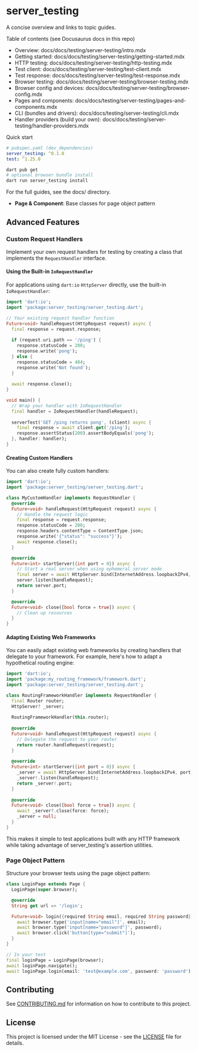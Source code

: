 # server_testing

A concise overview and links to topic guides.

Table of contents (see Docusaurus docs in this repo)

- Overview: docs/docs/testing/server-testing/intro.mdx
- Getting started: docs/docs/testing/server-testing/getting-started.mdx
- HTTP testing: docs/docs/testing/server-testing/http-testing.mdx
- Test client: docs/docs/testing/server-testing/test-client.mdx
- Test response: docs/docs/testing/server-testing/test-response.mdx
- Browser testing: docs/docs/testing/server-testing/browser-testing.mdx
- Browser config and devices: docs/docs/testing/server-testing/browser-config.mdx
- Pages and components: docs/docs/testing/server-testing/pages-and-components.mdx
- CLI (bundles and drivers): docs/docs/testing/server-testing/cli.mdx
- Handler providers (build your own): docs/docs/testing/server-testing/handler-providers.mdx

Quick start

```yaml
# pubspec.yaml (dev_dependencies)
server_testing: ^0.1.0
test: ^1.25.0
```

```bash
dart pub get
# optional browser bundle install
dart run server_testing install
```

For the full guides, see the docs/ directory.

- **Page & Component**: Base classes for page object pattern

## Advanced Features

### Custom Request Handlers

Implement your own request handlers for testing by creating a class that implements the `RequestHandler` interface.

#### Using the Built-in `IoRequestHandler`

For applications using `dart:io` `HttpServer` directly, use the built-in `IoRequestHandler`:

```dart
import 'dart:io';
import 'package:server_testing/server_testing.dart';

// Your existing request handler function
Future<void> handleRequest(HttpRequest request) async {
  final response = request.response;
  
  if (request.uri.path == '/ping') {
    response.statusCode = 200;
    response.write('pong');
  } else {
    response.statusCode = 404;
    response.write('Not found');
  }
  
  await response.close();
}

void main() {
  // Wrap your handler with IoRequestHandler
  final handler = IoRequestHandler(handleRequest);
  
  serverTest('GET /ping returns pong', (client) async {
    final response = await client.get('/ping');
    response.assertStatus(200).assertBodyEquals('pong');
  }, handler: handler);
}
```

#### Creating Custom Handlers

You can also create fully custom handlers:

```dart
import 'dart:io';
import 'package:server_testing/server_testing.dart';

class MyCustomHandler implements RequestHandler {
  @override
  Future<void> handleRequest(HttpRequest request) async {
    // Handle the request logic
    final response = request.response;
    response.statusCode = 200;
    response.headers.contentType = ContentType.json;
    response.write('{"status": "success"}');
    await response.close();
  }

  @override
  Future<int> startServer({int port = 0}) async {
    // Start a real server when using ephemeral server mode
    final server = await HttpServer.bind(InternetAddress.loopbackIPv4, port);
    server.listen(handleRequest);
    return server.port;
  }

  @override
  Future<void> close([bool force = true]) async {
    // Clean up resources
  }
}
```

#### Adapting Existing Web Frameworks

You can easily adapt existing web frameworks by creating handlers that delegate to your framework. For example, here's
how to adapt a hypothetical routing engine:

```dart
import 'dart:io';
import 'package:my_routing_framework/framework.dart';
import 'package:server_testing/server_testing.dart';

class RoutingFrameworkHandler implements RequestHandler {
  final Router router;
  HttpServer? _server;
  
  RoutingFrameworkHandler(this.router);
  
  @override
  Future<void> handleRequest(HttpRequest request) async {
    // Delegate the request to your router
    return router.handleRequest(request);
  }
  
  @override
  Future<int> startServer({int port = 0}) async {
    _server = await HttpServer.bind(InternetAddress.loopbackIPv4, port);
    _server!.listen(handleRequest);
    return _server!.port;
  }
  
  @override
  Future<void> close([bool force = true]) async {
    await _server?.close(force: force);
    _server = null;
  }
}
```

This makes it simple to test applications built with any HTTP framework while taking advantage of server_testing's
assertion utilities.

### Page Object Pattern

Structure your browser tests using the page object pattern:

```dart
class LoginPage extends Page {
  LoginPage(super.browser);

  @override
  String get url => '/login';

  Future<void> login({required String email, required String password}) async {
    await browser.type('input[name="email"]', email);
    await browser.type('input[name="password"]', password);
    await browser.click('button[type="submit"]');
  }
}

// In your test
final loginPage = LoginPage(browser);
await loginPage.navigate();
await loginPage.login(email: 'test@example.com', password: 'password');
```

## Contributing

See [CONTRIBUTING.md](CONTRIBUTING.md) for information on how to contribute to this project.

## License

This project is licensed under the MIT License - see the [LICENSE](LICENSE) file for details.
